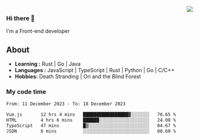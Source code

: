 <img align='right' src="https://github-readme-stats.vercel.app/api?username=strugglebak&show_icons=true">

### Hi there 👋

I'm a Front-end developer

## About

-  **Learning :** Rust | Go | Java
-  **Languages :** JavaScript | TypeScript | Rust | Python | Go | C/C++
-  **Hobbies:** Death Stranding | Ori and the Blind Forest

### My code time

<!--START_SECTION:waka-->

```txt
From: 11 December 2023 - To: 18 December 2023

Vue.js       12 hrs 4 mins   █████████████████▓░░░░░░░   70.65 %
HTML         4 hrs 6 mins    ██████░░░░░░░░░░░░░░░░░░░   24.08 %
TypeScript   47 mins         █▒░░░░░░░░░░░░░░░░░░░░░░░   04.67 %
JSON         6 mins          ░░░░░░░░░░░░░░░░░░░░░░░░░   00.60 %
```

<!--END_SECTION:waka-->

